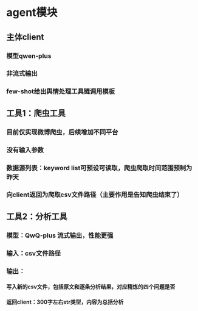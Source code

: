 <!-- 
1. 框架图：这个agent包含哪些模块，每个模块的职责，输入和输出以及整个系统的输入和输出要求。
2. 每个模块的一些细节，比如数据源列表、关键词列表、模块的详细配置项、逻辑分支等。 -->

# agent模块

## 主体client
### 模型qwen-plus
### 非流式输出
### few-shot给出舆情处理工具链调用模板

## 工具1：爬虫工具
### 目前仅实现微博爬虫，后续增加不同平台
### 没有输入参数
### 数据源列表：keyword list可预设可读取，爬虫爬取时间范围预制为昨天
### 向client返回为爬取csv文件路径（主要作用是告知爬虫结束了）

## 工具2：分析工具
### 模型：QwQ-plus 流式输出，性能更强
### 输入：csv文件路径
### 输出：
#### 写入新的csv文件，包括原文和逐条分析结果，对应精炼的四个问题是否
#### 返回client：300字左右str类型，内容为总括分析

